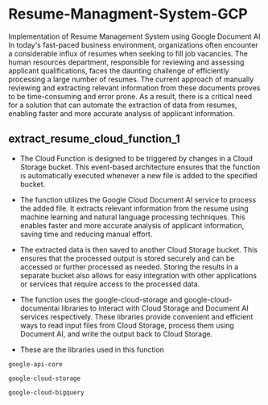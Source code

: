 # Resume-Managment-System-GCP
Implementation of Resume Management System using Google Document AI
In today's fast-paced business environment, organizations often encounter a considerable influx of resumes when seeking to fill job vacancies. The human resources department, responsible for reviewing and assessing applicant qualifications, faces the daunting challenge of efficiently processing a large number of resumes. The current approach of manually reviewing and extracting relevant information from these documents proves to be time-consuming and error prone. As a result, there is a critical need for a solution that can automate the extraction of data from resumes, enabling faster and more accurate analysis of applicant information. 

## extract_resume_cloud_function_1
* The Cloud Function is designed to be triggered by changes in a Cloud Storage bucket. This event-based architecture ensures that the function is automatically executed whenever a new file is added to the specified bucket.

* The function utilizes the Google Cloud Document AI service to process the added file. It extracts relevant information from the resume using machine learning and natural language processing techniques. This enables faster and more accurate analysis of applicant information, saving time and reducing manual effort.

* The extracted data is then saved to another Cloud Storage bucket. This ensures that the processed output is stored securely and can be accessed or further processed as needed. Storing the results in a separate bucket also allows for easy integration with other applications or services that require access to the processed data.

* The function uses the google-cloud-storage and google-cloud-documentai libraries to interact with Cloud Storage and Document AI services respectively. These libraries provide convenient and efficient ways to read input files from Cloud Storage, process them using Document AI, and write the output back to Cloud Storage.

* These are the libraries used in this function

```
google-api-core
```
```
google-cloud-storage
```
```
google-cloud-bigquery
```
